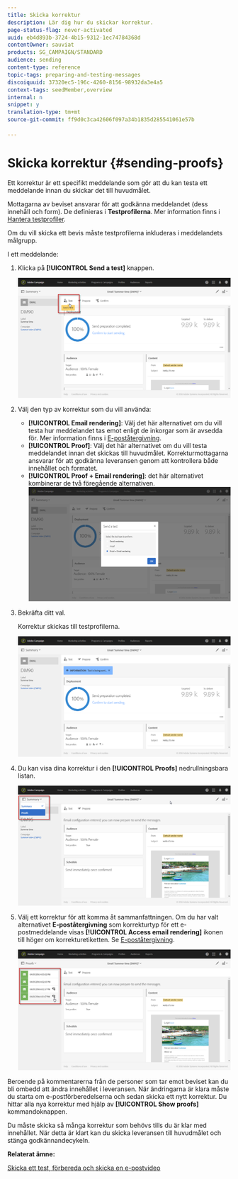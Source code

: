 ```yaml
---
title: Skicka korrektur
description: Lär dig hur du skickar korrektur.
page-status-flag: never-activated
uuid: eb4d893b-3724-4b15-9312-1ec74784368d
contentOwner: sauviat
products: SG_CAMPAIGN/STANDARD
audience: sending
content-type: reference
topic-tags: preparing-and-testing-messages
discoiquuid: 37320ec5-196c-4260-8156-98932da3e4a5
context-tags: seedMember,overview
internal: n
snippet: y
translation-type: tm+mt
source-git-commit: ff9d0c3ca42606f097a34b1835d285541061e57b

---
```



# Skicka korrektur {#sending-proofs}

Ett korrektur är ett specifikt meddelande som gör att du kan testa ett meddelande innan du skickar det till huvudmålet.

Mottagarna av beviset ansvarar för att godkänna meddelandet (dess innehåll och form). De definieras i **Testprofilerna**. Mer information finns i [Hantera testprofiler](../../audiences/using/managing-test-profiles.md).

Om du vill skicka ett bevis måste testprofilerna inkluderas i meddelandets målgrupp.

I ett meddelande:

1. Klicka på **[!UICONTROL Send a test]** knappen.

   ![](assets/bat_select.png)

1. Välj den typ av korrektur som du vill använda:

   * **[!UICONTROL Email rendering]**: Välj det här alternativet om du vill testa hur meddelandet tas emot enligt de inkorgar som är avsedda för. Mer information finns i [E-poståtergivning](../../sending/using/email-rendering.md).
   * **[!UICONTROL Proof]**: Välj det här alternativet om du vill testa meddelandet innan det skickas till huvudmålet. Korrekturmottagarna ansvarar för att godkänna leveransen genom att kontrollera både innehållet och formatet.
   * **[!UICONTROL Proof + Email rendering]**: det här alternativet kombinerar de två föregående alternativen.
   ![](assets/bat_select1.png)

1. Bekräfta ditt val.

   Korrektur skickas till testprofilerna.

   ![](assets/bat_select2.png)

1. Du kan visa dina korrektur i den **[!UICONTROL Proofs]** nedrullningsbara listan.

   ![](assets/bat_view.png)

1. Välj ett korrektur för att komma åt sammanfattningen. Om du har valt alternativet **E-poståtergivning** som korrekturtyp för ett e-postmeddelande visas **[!UICONTROL Access email rendering]** ikonen till höger om korrekturetiketten. Se [E-poståtergivning](../../sending/using/email-rendering.md).

   ![](assets/bat_view2.png)

Beroende på kommentarerna från de personer som tar emot beviset kan du bli ombedd att ändra innehållet i leveransen. När ändringarna är klara måste du starta om e-postförberedelserna och sedan skicka ett nytt korrektur. Du hittar alla nya korrektur med hjälp av **[!UICONTROL Show proofs]** kommandoknappen.

Du måste skicka så många korrektur som behövs tills du är klar med innehållet. När detta är klart kan du skicka leveransen till huvudmålet och stänga godkännandecykeln.

**Relaterat ämne:**

[Skicka ett test, förbereda och skicka en e-postvideo](https://docs.adobe.com/content/help/en/campaign-learn/campaign-standard-tutorials/getting-started/sending-test-preparing-sending-email.html)
